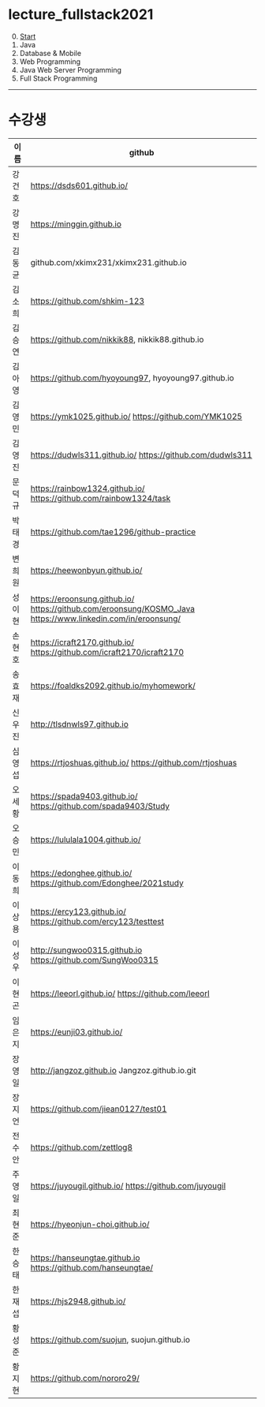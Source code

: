 # lecture_fullstack2021

0. [Start](01-Start/README.md)
1. Java
2. Database & Mobile
3. Web Programming
4. Java Web Server Programming
5. Full Stack Programming

---

# 수강생

이름 | github 
------------- | ---------------------------------------------------
강건호	| https://dsds601.github.io/
강명진	 | https://minggin.github.io 
김동균	 | github.com/xkimx231/xkimx231.github.io 
김소희	| https://github.com/shkim-123
김승연	 | https://github.com/nikkik88, nikkik88.github.io
김아영	 | https://github.com/hyoyoung97,  hyoyoung97.github.io 
김영민	 | https://ymk1025.github.io/  https://github.com/YMK1025
김영진	 | https://dudwls311.github.io/  https://github.com/dudwls311
문덕규	 | https://rainbow1324.github.io/   https://github.com/rainbow1324/task
박태경	 | https://github.com/tae1296/github-practice
변희원	 | https://heewonbyun.github.io/
성이현	 | https://eroonsung.github.io/   https://github.com/eroonsung/KOSMO_Java    https://www.linkedin.com/in/eroonsung/
손현호	 | https://icraft2170.github.io/  https://github.com/icraft2170/icraft2170
송효재	 | https://foaldks2092.github.io/myhomework/ 
신우진	 | http://tlsdnwls97.github.io   
심영섭	 | https://rtjoshuas.github.io/   https://github.com/rtjoshuas
오세황	 | https://spada9403.github.io/   https://github.com/spada9403/Study
오승민	 | https://lululala1004.github.io/ 
이동희	 | https://edonghee.github.io/    https://github.com/Edonghee/2021study
이상용	 | https://ercy123.github.io/    https://github.com/ercy123/testtest 
이성우	 | http://sungwoo0315.github.io   https://github.com/SungWoo0315
이현곤	| https://leeorl.github.io/   https://github.com/leeorl
임은지	 | https://eunji03.github.io/ 
장영일	 | http://jangzoz.github.io   Jangzoz.github.io.git   
장지언	 | https://github.com/jiean0127/test01
전수안	 | https://github.com/zettlog8
주영일	| https://juyougil.github.io/  https://github.com/juyougil
최현준	 | https://hyeonjun-choi.github.io/
한승태	 | https://hanseungtae.github.io   https://github.com/hanseungtae/
한재섭	| https://hjs2948.github.io/ 
황성준	| https://github.com/suojun, suojun.github.io
황지현	| https://github.com/nororo29/
